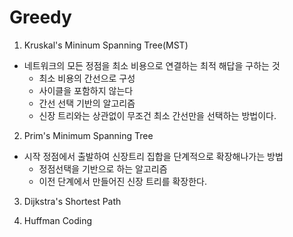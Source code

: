 # Greedy

1. Kruskal's Mininum Spanning Tree(MST)

- 네트워크의 모든 정점을 최소 비용으로 연결하는 최적 해답을 구하는 것
    - 최소 비용의 간선으로 구성
    - 사이클을 포함하지 않는다
    - 간선 선택 기반의 알고리즘
    - 신장 트리와는 상관없이 무조건 최소 간선만을 선택하는 방법이다.

2. Prim's Minimum Spanning Tree

- 시작 정점에서 출발하여 신장트리 집합을 단계적으로 확장해나가는 방법
    - 정점선택을 기반으로 하는 알고리즘
    - 이전 단계에서 만들어진 신장 트리를 확장한다.
     
3. Dijkstra's Shortest Path

4. Huffman Coding